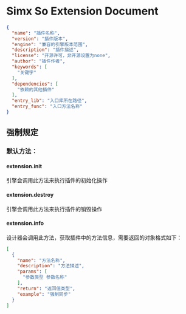 # Simx So Extension Document

```json
{
  "name": "插件名称",
  "version": "插件版本",
  "engine": "兼容的引擎版本范围",
  "description": "插件描述",
  "license": "开源许可，非开源设置为none",
  "author": "插件作者",
  "keywords": [
    "关键字"
  ],
  "dependencies": [
    "依赖的其他插件"
  ],
  "entry_lib": "入口库所在路径",
  "entry_func": "入口方法名称"
}
```

## 强制规定

### 默认方法：

#### extension.init

引擎会调用此方法来执行插件的初始化操作

#### extension.destroy

引擎会调用此方法来执行插件的销毁操作

#### extension.info

设计器会调用此方法，获取插件中的方法信息，需要返回的对象格式如下：

```json
[
  {
    "name": "方法名称",
    "description": "方法描述",
    "params": [
      "参数类型 参数名称"
    ],
    "return": "返回值类型",
    "example": "强制同步"
  }
]
```
